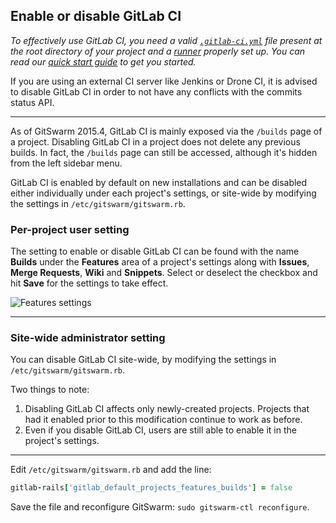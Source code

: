 ## Enable or disable GitLab CI

_To effectively use GitLab CI, you need a valid
[`.gitlab-ci.yml`](yaml/README.md) file present at the root directory of
your project and a [runner](runners/README.md) properly set up. You can
read our [quick start guide](quick_start/README.md) to get you started._

If you are using an external CI server like Jenkins or Drone CI, it is
advised to disable GitLab CI in order to not have any conflicts with the
commits status API.

---

As of GitSwarm 2015.4, GitLab CI is mainly exposed via the `/builds` page
of a project. Disabling GitLab CI in a project does not delete any previous
builds. In fact, the `/builds` page can still be accessed, although it's
hidden from the left sidebar menu.

GitLab CI is enabled by default on new installations and can be disabled
either individually under each project's settings, or site-wide by
modifying the settings in `/etc/gitswarm/gitswarm.rb`.

### Per-project user setting

The setting to enable or disable GitLab CI can be found with the name
**Builds** under the **Features** area of a project's settings along with
**Issues**, **Merge Requests**, **Wiki** and **Snippets**. Select or
deselect the checkbox and hit **Save** for the settings to take effect.

![Features settings](img/features_settings.png)

---

### Site-wide administrator setting

You can disable GitLab CI site-wide, by modifying the settings in
`/etc/gitswarm/gitswarm.rb`.

Two things to note:

1. Disabling GitLab CI affects only newly-created projects. Projects that
   had it enabled prior to this modification continue to work as before.
1. Even if you disable GitLab CI, users are still able to enable it in
   the project's settings.

---

Edit `/etc/gitswarm/gitswarm.rb` and add the line:

```ruby
gitlab-rails['gitlab_default_projects_features_builds'] = false
```

Save the file and reconfigure GitSwarm: `sudo gitswarm-ctl reconfigure`.
